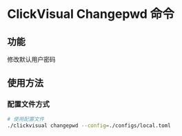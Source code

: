 # ClickVisual Changepwd 命令

## 功能

修改默认用户密码

## 使用方法

### 配置文件方式

```bash
# 使用配置文件
./clickvisual changepwd --config=./configs/local.toml
```
